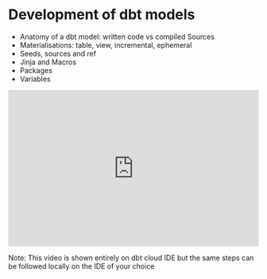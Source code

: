 # Development of dbt models

* Anatomy of a dbt model: written code vs compiled Sources
* Materialisations: table, view, incremental, ephemeral
* Seeds, sources and ref
* Jinja and Macros
* Packages
* Variables

<iframe width="100%" height="315" src="https://youtube.com/embed/UVI30Vxzd6c" title="YouTube video player" frameborder="0" allow="accelerometer; autoplay; clipboard-write; encrypted-media; gyroscope; picture-in-picture" allowfullscreen></iframe>

Note: This video is shown entirely on dbt cloud IDE but the same steps can be followed locally on the IDE of your choice